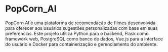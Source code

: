 # PopCorn_AI
PopCorn AI é uma plataforma de recomendação de filmes desenvolvida para oferecer aos usuários sugestões personalizadas com base em suas preferências. Este projeto utiliza Python para o backend, Flask como framework web, PostgreSQL como banco de dados, Vue.js para a interface do usuário e Docker para containerização e gerenciamento do ambiente.
